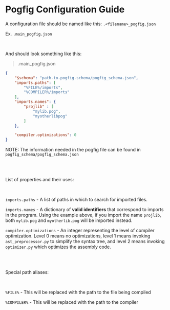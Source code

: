 # Pogfig Configuration Guide

A configuration file should be named like this: `.<filename>_pogfig.json`

Ex. `.main_pogfig.json`

<br/>

And should look something like this:

>.main_pogfig.json

```json
{
	"$schema": "path-to-pogfig-schema/pogfig_schema.json",
	"imports.paths": [
		"%FILE%/imports",
		"%COMPILER%/imports"
	],
	"imports.names": {
        "projlib" : [
            "mylib.pog",
            "myotherlibpog"
        ]
    },

	"compiler.optimizations": 0
}
```

NOTE: The information needed in the pogfig file can be found in `pogfig_schema/pogfig_schema.json`

<br/>
<br/>

List of properties and their uses:

<br/>


`imports.paths` - A list of paths in which to search for imported files.

`imports.names` - A dictionary of **valid identifiers** that correspond to imports in the program. Using the example above, if you import the name `projlib`, both `mylib.pog` and `myotherlib.pog` will be imported instead.

`compiler.optimizations` - An integer representing the level of compiler optimization. Level 0 means no optimizations, level 1 means invoking `ast_preprocessor.py` to simplify the syntax tree, and level 2 means invoking `optimizer.py` which optimizes the assembly code.

<br/>
<br/>

Special path aliases:

<br/>

`%FILE%` - This will be replaced with the path to the file being compiled

`%COMPILER%` - This will be replaced with the path to the compiler